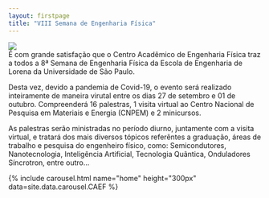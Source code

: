 ```yaml
---
layout: firstpage
title: "VIII Semana de Engenharia Física"
---
```


<div class="float-lg-end m-3">
    <img class="img-fluid" src="{{site.baseurl}}/img/logos/SemefEstrelasOnline.png">
</div>


<div class="column">
É com grande satisfação que o Centro Acadêmico de Engenharia Física traz a todos a 8ª Semana de Engenharia Física da Escola de Engenharia de Lorena da Universidade de São Paulo. 

Desta vez, devido a pandemia de Covid-19, o evento será realizado inteiramente de maneira virutal entre os dias 27 de setembro e 01 de outubro. Compreenderá 16 palestras, 1 visita virtual ao Centro Nacional de Pesquisa em Materiais e Energia (CNPEM) e 2 minicursos.

As palestras serão ministradas no período diurno, juntamente com a visita virtual, e tratará dos mais diversos tópicos referêntes a graduação, áreas de trabalho e pesquisa do engenheiro físico, como: Semicondutores, Nanotecnologia, Inteligência Artificial, Tecnologia Quântica, Onduladores Síncrotron, entre outro...
</div>



<div class="col-md-5 float-lg-end mb-2">
    {% include carousel.html name="home" height="300px" data=site.data.carousel.CAEF %}
</div>
